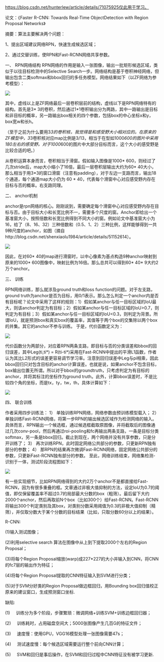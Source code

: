 https://blog.csdn.net/hunterlew/article/details/71075925仅此用于学习。

论文：《Faster R-CNN: Towards Real-Time ObjectDetection with Region Proposal Networks》

摘要：算法主要解决两个问题：

1、提出区域建议网络RPN，快速生成候选区域；

2、通过交替训练，使RPN和Fast-RCNN网络共享参数。

一、 RPN网络结构  RPN网络的作用是输入一张图像，输出一批矩形候选区域，类似于以往目标检测中的Selective Search一步。网络结构是基于卷积神经网络，但输出包含二类softmax和bbox回归的多任务模型。网络结果如下（以ZF网络为参考模型）：

<img src="http://ww1.sinaimg.cn/large/9f6c4109ly1fscx843884j208s0a2dg9.jpg"/>

其中，虚线以上是ZF网络最后一层卷积层前的结构，虚线以下是RPN网络特有的结构。首先是3* 3的卷积，然后通过1*1卷积输出分为两路，其中一路输出是目标和非目标的概率，另一路输出box相关的四个参数，包括box的中心坐标x和y，box宽w和长h。

（至于之前为什么要用3*3的卷积核，我觉得是和感受野大小相对应的。在原来的ZF模型中，3*3卷积核对应map比例是3/13，相当于在型如1000*600的图片中采用180左右的感受野。对于1000*600的图片中大部分目标而言，这个大小的感受野是比较合适的吧。）

从卷积运算本身而言，卷积相当于滑窗。假如输入图像是1000* 600，则经过了几次stride后，map大小缩小了16倍，最后一层卷积层输出大约为60* 40大小，那么相当于用3*3的窗口滑窗（注意有padding），对于左边一支路而言，输出18个通道，每个通道map大小仍为 60 * 40，代表每个滑窗中心对应感受野内存在目标与否的概率。右支路同理。

二、 anchor机制  

anchor是rpn网络的核心。刚刚说到，需要确定每个滑窗中心对应感受野内存在目标与否。由于目标大小和长宽比例不一，需要多个尺度的窗。Anchor即给出一个基准窗大小，按照倍数和长宽比例得到不同大小的窗。例如论文中基准窗大小为16，给了（8、16、32）三种倍数和（0.5、1、2）三种比例，这样能够得到一共9种尺度的anchor，如图（摘自http://blog.csdn.net/shenxiaolu1984/article/details/51152614）。

<img src="http://ww1.sinaimg.cn/large/9f6c4109ly1fscxzm0vfgj20bs0aq3ym.jpg"/>

因此，在对60* 40的map进行滑窗时，以中心像素为基点构造9种anchor映射到原来的1000* 600图像中，映射比例为16倍。那么总共可以得到60* 40* 9大约2万个anchor。

三、 训练

RPN网络训练，那么就涉及ground truth和loss function的问题。对于左支路，ground truth为anchor是否为目标，用0/1表示。那么怎么判定一个anchor内是否有目标呢？论文中采用了这样的规则：1）假如某anchor与任一目标区域的IoU最大，则该anchor判定为有目标；2）假如某anchor与任一目标区域的IoU>0.7，则判定为有目标；3）假如某anchor与任一目标区域的IoU<0.3，则判定为背景。所谓IoU，就是预测box和真实box的覆盖率，其值等于两个box的交集除以两个box的并集。其它的anchor不参与训练。  于是，代价函数定义为：

<img src="http://ww1.sinaimg.cn/large/9f6c4109ly1fscy4vuks9j20l302hdfy.jpg"/>

代价函数分为两部分，对应着RPN两条支路，即目标与否的分类误差和bbox的回归误差，其中Leg(ti,ti*) = R(ti-ti*)采用在Fast-RCNN中提出的平滑L1函数，作者认为其比L2形式的误差更容易调节学习率。注意到回归误差中Leg与pi相乘，因此bbox回归只对包含目标的anchor计算误差。也就是说，如果anchor不包含目标，box输出位置无所谓。所以对于bbox的groundtruth，只考虑判定为有目标的anchor，并将其标注的坐标作为ground truth。此外，计算bbox误差时，不是比较四个角的坐标，而是tx，ty，tw，th，具体计算如下：

<img src="http://ww1.sinaimg.cn/large/9f6c4109ly1fscy8x6osyj20qv02bq3b.jpg"/>

四、 联合训练  

作者采用四步训练法：  1） 单独训练RPN网络，网络参数由预训练模型载入；  2） 单独训练Fast-RCNN网络，将第一步RPN的输出候选区域作为检测网络的输入。具体而言，RPN输出一个候选框，通过候选框截取原图像，并将截取后的图像通过几次conv-pool，然后再通过roi-pooling和fc再输出两条支路，一条是目标分类softmax，另一条是bbox回归。截止到现在，两个网络并没有共享参数，只是分开训练了；  3） 再次训练RPN，此时固定网络公共部分的参数，只更新RPN独有部分的参数；  4） 那RPN的结果再次微调Fast-RCNN网络，固定网络公共部分的参数，只更新Fast-RCNN独有部分的参数。  至此，网络训练结束，网络集检测-识别于一体，测试阶段流程图如下：

<img src="http://ww1.sinaimg.cn/large/9f6c4109ly1fscy9w8wwlj20fh02owef.jpg"/>



有一些实现细节，比如RPN网络得到的大约2万个anchor不是都直接给Fast-RCNN，因为有很多重叠的框。文章通过非极大值抑制的方法，设定IoU为0.7的阈值，即仅保留覆盖率不超过0.7的局部最大分数的box（粗筛）。最后留下大约2000个anchor，然后再取前N个box（比如300个）给Fast-RCNN。Fast-RCNN将输出300个判定类别及其box，对类别分数采用阈值为0.3的非极大值抑制（精筛），并仅取分数大于某个分数的目标结果（比如，只取分数60分以上的结果）。

 

R-CNN: 

 (1)输入测试图像； 

 (2)利用selective search 算法在图像中从上到下提取2000个左右的Region Proposal；  

 (3)将每个Region Proposal缩放(warp)成227*227的大小并输入到CNN，将CNN的fc7层的输出作为特征；

 (4)将每个Region Proposal提取的CNN特征输入到SVM进行分类；

 (5)对于SVM分好类的Region Proposal做边框回归，用Bounding box回归值校正原来的建议窗口，生成预测窗口坐标.  

缺陷:

 (1)     训练分为多个阶段，步骤繁琐：微调网络+训练SVM+训练边框回归器； 

 (2)     训练耗时，占用磁盘空间大；5000张图像产生几百G的特征文件；  

 (3)     速度慢：使用GPU，VGG16模型处理一张图像需要47s；

 (4)     测试速度慢：每个候选区域需要运行整个前向CNN计算； 

 (5)     SVM和回归是事后操作，在SVM和回归过程中CNN特征没有被学习更新.